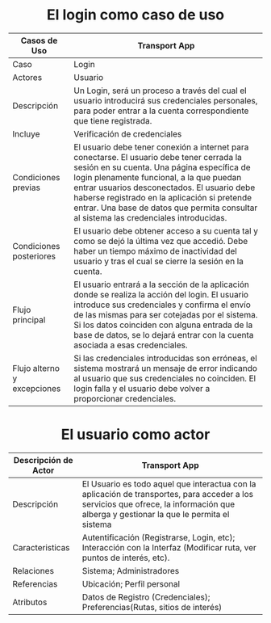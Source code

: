 <div align="justify">

# <div align="center">El login como caso de uso</div>

| Casos de Uso | Transport App |
| ---          | ---           |
| Caso | Login | 
| Actores | Usuario |
| Descripción | Un Login, será un proceso a través del cual el usuario introducirá sus credenciales personales, para poder entrar a la cuenta correspondiente que tiene registrada. |
| Incluye | Verificación de credenciales |
| Condiciones previas | El usuario debe tener conexión a internet para conectarse. El usuario debe tener cerrada la sesión en su cuenta. Una página específica de login plenamente funcional, a la que puedan entrar usuarios desconectados. El usuario debe haberse registrado en la aplicación si pretende entrar. Una base de datos que permita consultar al sistema las credenciales introducidas. |
| Condiciones posteriores | El usuario debe obtener acceso a su cuenta tal y como se dejó la última vez que accedió. Debe haber un tiempo máximo de inactividad del usuario y tras el cual se cierre la sesión en la cuenta. |
| Flujo principal | El usuario entrará a la sección de la aplicación donde se realiza la acción del login. El usuario introduce sus credenciales y confirma el envío de las mismas para ser cotejadas por el sistema. Si los datos coinciden con alguna entrada de la base de datos, se lo dejará entrar con la cuenta asociada a esas credenciales. |
| Flujo alterno y excepciones | Si las credenciales introducidas son erróneas, el sistema mostrará un mensaje de error indicando al usuario que sus credenciales no coinciden. El login falla y el usuario debe volver a proporcionar credenciales. |

# <div align="center">El usuario como actor</div>

| Descripción de Actor | Transport App |
| ---                  | ---           |
| Descripción | El Usuario es todo aquel que interactua con la aplicación de transportes, para acceder a los servicios que ofrece, la información que alberga y gestionar la que le permita el sistema |
| Caracteristicas | Autentificación (Registrarse, Login, etc); Interacción con la Interfaz (Modificar ruta, ver puntos de interés, etc). |
| Relaciones | Sistema; Administradores |
| Referencias | Ubicación; Perfil personal |
| Atributos | Datos de Registro (Credenciales); Preferencias(Rutas, sitios de interés) |

</div>